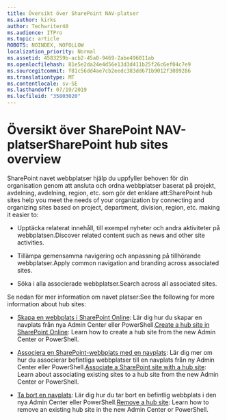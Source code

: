 ```yaml
---
title: Översikt över SharePoint NAV-platser
ms.author: kirks
author: Techwriter40
ms.audience: ITPro
ms.topic: article
ROBOTS: NOINDEX, NOFOLLOW
localization_priority: Normal
ms.assetid: 4583259b-acb2-45a0-9469-2abe496011ab
ms.openlocfilehash: 81e5e2da24e4d56e13d3d411b25f26c6ef04c7e9
ms.sourcegitcommit: f81c56dd4ae7cb2eedc383dd671b9012f3089286
ms.translationtype: MT
ms.contentlocale: sv-SE
ms.lasthandoff: 07/19/2019
ms.locfileid: "35803020"
---
```

# <a name="sharepoint-hub-sites-overview"></a><span data-ttu-id="8871d-102">Översikt över SharePoint NAV-platser</span><span class="sxs-lookup"><span data-stu-id="8871d-102">SharePoint hub sites overview</span></span>

<span data-ttu-id="8871d-103">SharePoint navet webbplatser hjälp du uppfyller behoven för din organisation genom att ansluta och ordna webbplatser baserat på projekt, avdelning, avdelning, region, etc. som gör det enklare att:</span><span class="sxs-lookup"><span data-stu-id="8871d-103">SharePoint hub sites help you meet the needs of your organization by connecting and organizing sites based on project, department, division, region, etc. making it easier to:</span></span>

- <span data-ttu-id="8871d-104">Upptäcka relaterat innehåll, till exempel nyheter och andra aktiviteter på webbplatsen.</span><span class="sxs-lookup"><span data-stu-id="8871d-104">Discover related content such as news and other site activities.</span></span>

- <span data-ttu-id="8871d-105">Tillämpa gemensamma navigering och anpassning på tillhörande webbplatser.</span><span class="sxs-lookup"><span data-stu-id="8871d-105">Apply common navigation and branding across associated sites.</span></span> 

- <span data-ttu-id="8871d-106">Söka i alla associerade webbplatser.</span><span class="sxs-lookup"><span data-stu-id="8871d-106">Search across all associated sites.</span></span>

<span data-ttu-id="8871d-107">Se nedan för mer information om navet platser:</span><span class="sxs-lookup"><span data-stu-id="8871d-107">See the following for more information about hub sites:</span></span>
- <span data-ttu-id="8871d-108">[Skapa en webbplats i SharePoint Online](https://docs.microsoft.com/sharepoint/create-hub-site): Lär dig hur du skapar en navplats från nya Admin Center eller PowerShell.</span><span class="sxs-lookup"><span data-stu-id="8871d-108">[Create a hub site in SharePoint Online](https://docs.microsoft.com/sharepoint/create-hub-site): Learn how to create a hub site from the new Admin Center or PowerShell.</span></span>

- <span data-ttu-id="8871d-109">[Associera en SharePoint-webbplats med en navplats](https://support.office.com/article/associate-a-sharepoint-site-with-a-hub-site-ae0009fd-af04-4d3d-917d-88edb43efc05): Lär dig mer om hur du associerar befintliga webbplatser till en navplats från ny Admin Center eller PowerShell.</span><span class="sxs-lookup"><span data-stu-id="8871d-109">[Associate a SharePoint site with a hub site](https://support.office.com/article/associate-a-sharepoint-site-with-a-hub-site-ae0009fd-af04-4d3d-917d-88edb43efc05): Learn about associating existing sites to a hub site from the new Admin Center or PowerShell.</span></span>

- <span data-ttu-id="8871d-110">[Ta bort en navplats](https://docs.microsoft.com/sharepoint/remove-hub-site): Lär dig hur du tar bort en befintlig webbplats i den nya Admin Center eller PowerShell.</span><span class="sxs-lookup"><span data-stu-id="8871d-110">[Remove a hub site](https://docs.microsoft.com/sharepoint/remove-hub-site): Learn how to remove an existing hub site in the new Admin Center or PowerShell.</span></span>

